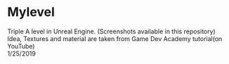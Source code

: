 # Mylevel  
Triple A level in Unreal Engine. (Screenshots available in this repository)                                                                        
Idea, Textures and material are taken from Game Dev Academy tutorial(on YouTube)                                                                       
1/25/2019
